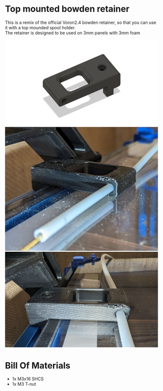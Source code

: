 # Top mounted bowden retainer

This is a remix of the official Voron2.4 bowden retainer, so that you can use it with a top mounded spool holder.  
The retainer is designed to be used on 3mm panels with 3mm foam   


![Closed](Images/cad.png)
![Mounted1](Images/mounted1.jpg)
![Mounted2](Images/mounted2.jpg)


# Bill Of Materials

- 1x M3x16 SHCS
- 1x M3 T-nut